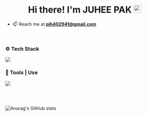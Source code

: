 
<h1 align="center">Hi there! I'm JUHEE PAK <img src="https://media.giphy.com/media/hvRJCLFzcasrR4ia7z/giphy.gif" width="25px"> </h1>

- 📫 Reach me at **pjh402941@gmail.com**

<br/>

### ⚙️ Tech Stack 
 <img src="https://skillicons.dev/icons?i=java,c,html,css,js,react" />

### 🔧 Tools | Use
 <img src="https://skillicons.dev/icons?i=git,github,bash,vscode,visualstudio,figma,eclipse,notion" />

<br/><br/>

![Anurag's GitHub stats](https://github-readme-stats.vercel.app/api?username=qkrwngml&show_icons=true&theme=buefy)
